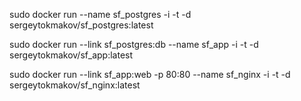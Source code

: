 sudo docker run --name sf_postgres -i -t -d sergeytokmakov/sf_postgres:latest

sudo docker run --link sf_postgres:db --name sf_app -i -t -d sergeytokmakov/sf_app:latest

sudo docker run --link sf_app:web -p 80:80 --name sf_nginx -i -t -d sergeytokmakov/sf_nginx:latest
